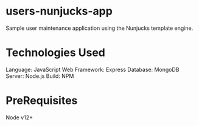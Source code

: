 # users-nunjucks-app
Sample user maintenance application using the Nunjucks template engine.

# Technologies Used
Language: JavaScript
Web Framework: Express
Database: MongoDB
Server: Node.js
Build: NPM

# PreRequisites
Node v12+
